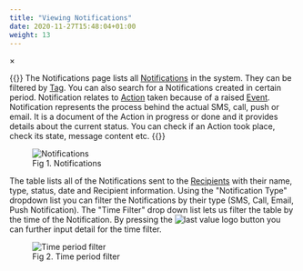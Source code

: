 ```yaml
---
title: "Viewing Notifications"
date: 2020-11-27T15:48:04+01:00
weight: 13
---
```


<!-- The Modal -->
<div id="myModal" class="modal">
  <span class="close">&times;</span>
  <img class="modal-content" id="img01">
  <div id="caption"></div>
</div>

{{<lead>}}
The Notifications page lists all [Notifications](/glossary#notification) in the system. They can be filtered by [Tag](/glossary#tag). You can also search for a Notifications created in certain period. Notification relates to [Action](/glossary#action) taken because of a raised [Event](/glossary#event). Notification represents the process behind the actual SMS, call, push or email. It is a document of the Action in progress or done and it provides details about the current status. You can check if an Action took place, check its state, message content etc.
{{</lead>}}

<figure class="image_container">
    <img class="center_image myImg" onClick="reply_click(this)"  id="notifications_view" src="/notifications_view.png" alt="Notifications">
    <figcaption >Fig 1. Notifications</figcaption>
</figure>

The table lists all of the Notifications sent to the [Recipients](/glossary#recipient) with their name, type, status, date and Recipient information. Using the "Notification Type" dropdown list you can filter the Notifications by their type (SMS, Call, Email, Push Notification). The "Time Filter" drop down list lets us filter the table by the time of the Notification. By pressing the <img src="/options_button.png" alt="last value logo" class = "logo_resize"> button you can further input detail for the time filter.

<figure class="image_container">
    <img class="center_image myImg figure_resize2" onClick="reply_click(this)"  id="time_filer_options" src="/time_filer_options.png" alt="Time period filter">
    <figcaption >Fig 2. Time period filter</figcaption>
</figure>

<script>
// Get the modal
var modal = document.getElementById("myModal");

var modalImg = document.getElementById("img01");
var captionText = document.getElementById("caption");
function reply_click(img)
{
    modal.style.display = "block";
    modalImg.src = img.src;
    captionText.innerHTML = img.alt;
}

modal.onclick = function() { 
  modal.style.display = "none";
}

document.addEventListener('keyup', function(e) {
    if (e.keyCode == 27) {
        modal.style.display = "none";
    }
});
</script>